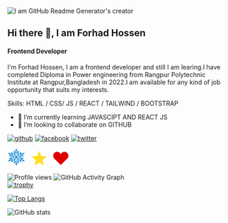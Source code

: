 ![I am GitHub Readme Generator's creator](https://scontent.fdac14-1.fna.fbcdn.net/v/t39.30808-6/312274476_3405366329788663_2818545194345073466_n.jpg?_nc_cat=103&ccb=1-7&_nc_sid=19026a&_nc_eui2=AeE5KeC6Oc1XiPa0_1lR32qHthL3QExr8tW2EvdATGvy1Qnmxk8hIZZj2W5KEs_4vnHksRQmfBSEwIuc5CqkMYtp&_nc_ohc=VLfNKU0gibkAX-B5U9_&_nc_pt=1&_nc_ht=scontent.fdac14-1.fna&oh=00_AfD4U90w92Y3u9KA2ubTLLGVfx2CpxCfVNPNLc6xkqx5Pw&oe=638D3ABC)
## Hi there 👋, I am Forhad Hossen
#### Frontend Developer


I'm Forhad Hossen, I am a frontend developer and still I am learing.I have completed Diploma in Power engineering from Rangpur Polytechnic Institute at Rangpur,Bangladesh in 2022.I am available for any kind of job opportunity that suits my interests.


Skills: HTML / CSS/  JS / REACT /  TAILWIND / BOOTSTRAP


- 🌱 I’m currently learning JAVASCIPT AND REACT JS 
- 👯 I’m looking to collaborate on GITHUB 


[<img src='https://cdn.jsdelivr.net/npm/simple-icons@3.0.1/icons/github.svg' alt='github' height='40'>](https://github.com/Forhad832)  [<img src='https://cdn.jsdelivr.net/npm/simple-icons@3.0.1/icons/facebook.svg' alt='facebook' height='40'>](https://www.facebook.com/Forhad9034)  [<img src='https://cdn.jsdelivr.net/npm/simple-icons@3.0.1/icons/twitter.svg' alt='twitter' height='40'>](https://twitter.com/Forhad9034)  

<a href='https://archiveprogram.github.com/'><img src='https://raw.githubusercontent.com/acervenky/animated-github-badges/master/assets/acbadge.gif' width='40' height='40'></a> <a href='https://stars.github.com/'><img src='https://raw.githubusercontent.com/acervenky/animated-github-badges/master/assets/starbadge.gif' width='35' height='35'></a> <a href='https://docs.github.com/en/github/supporting-the-open-source-community-with-github-sponsors'><img src='https://raw.githubusercontent.com/acervenky/animated-github-badges/master/assets/sponsorbadge.gif' width='35' height='35'></a> 

 
![Profile views](https://gpvc.arturio.dev/Forhad832) 
![GitHub Activity Graph](https://activity-graph.herokuapp.com/graph?username=Forhad832)  
[![trophy](https://github-profile-trophy.vercel.app/?username=Forhad832)](https://github.com/ryo-ma/github-profile-trophy)

[![Top Langs](https://github-readme-stats.vercel.app/api/top-langs/?username=Forhad832)](https://github.com/anuraghazra/github-readme-stats)

![GitHub stats](https://github-readme-stats.vercel.app/api?username=Forhad832&show_icons=true) 
 

